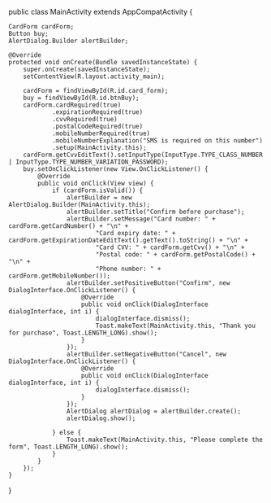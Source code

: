 public class MainActivity extends AppCompatActivity {

    CardForm cardForm;
    Button buy;
    AlertDialog.Builder alertBuilder;

    @Override
    protected void onCreate(Bundle savedInstanceState) {
        super.onCreate(savedInstanceState);
        setContentView(R.layout.activity_main);

        cardForm = findViewById(R.id.card_form);
        buy = findViewById(R.id.btnBuy);
        cardForm.cardRequired(true)
                .expirationRequired(true)
                .cvvRequired(true)
                .postalCodeRequired(true)
                .mobileNumberRequired(true)
                .mobileNumberExplanation("SMS is required on this number")
                .setup(MainActivity.this);
        cardForm.getCvvEditText().setInputType(InputType.TYPE_CLASS_NUMBER | InputType.TYPE_NUMBER_VARIATION_PASSWORD);
        buy.setOnClickListener(new View.OnClickListener() {
            @Override
            public void onClick(View view) {
                if (cardForm.isValid()) {
                    alertBuilder = new AlertDialog.Builder(MainActivity.this);
                    alertBuilder.setTitle("Confirm before purchase");
                    alertBuilder.setMessage("Card number: " + cardForm.getCardNumber() + "\n" +
                            "Card expiry date: " + cardForm.getExpirationDateEditText().getText().toString() + "\n" +
                            "Card CVV: " + cardForm.getCvv() + "\n" +
                            "Postal code: " + cardForm.getPostalCode() + "\n" +
                            "Phone number: " + cardForm.getMobileNumber());
                    alertBuilder.setPositiveButton("Confirm", new DialogInterface.OnClickListener() {
                        @Override
                        public void onClick(DialogInterface dialogInterface, int i) {
                            dialogInterface.dismiss();
                            Toast.makeText(MainActivity.this, "Thank you for purchase", Toast.LENGTH_LONG).show();
                        }
                    });
                    alertBuilder.setNegativeButton("Cancel", new DialogInterface.OnClickListener() {
                        @Override
                        public void onClick(DialogInterface dialogInterface, int i) {
                            dialogInterface.dismiss();
                        }
                    });
                    AlertDialog alertDialog = alertBuilder.create();
                    alertDialog.show();

                } else {
                    Toast.makeText(MainActivity.this, "Please complete the form", Toast.LENGTH_LONG).show();
                }
            }
        });
    }
}
